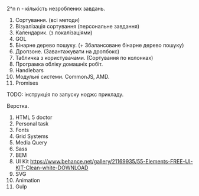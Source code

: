 2^n
n - кількість незроблених завдань.

1)  Сортування. (всі методи)
2)  Візуалізація сортування (персональне завдання)
3)  Календарик. (з локалізаціями)
4)  GOL
5)  Бінарне дерево пошуку. (+ Збалансоване бінарне дерево пошуку)
6)  Дропзоне. (Завантажувати на дропбокс)
7)  Табличка з користувачами. (Сортування по колонках)
8)  Програмка обліку домашніх робіт.
9)  Handlebars
10) Модульні системи. CommonJS, AMD.
11) Promises

TODO: інструкція по запуску ноджс прикладу.

Верстка.
1)  HTML 5 doctor
2)  Personal task
3)  Fonts
4)  Grid Systems
5)  Media Query
6)  Sass
7)  BEM
8)  UI Kit https://www.behance.net/gallery/21169935/55-Elements-FREE-UI-KIT-Clean-white-DOWNLOAD
9)  SVG
10) Animation
11) Gulp